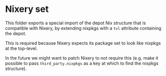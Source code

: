 Nixery set
==========

This folder exports a special import of the depot Nix structure that is
compatible with Nixery, by extending nixpkgs with a `tvl` attribute containing
the depot.

This is required because Nixery expects its package set to look like nixpkgs at
the top-level.

In the future we might want to patch Nixery to not require this (e.g. make it
possible to pass `third_party.nixpkgs` as a key at which to find the nixpkgs
structure).
